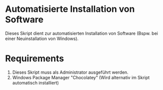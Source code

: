 # Automatisierte Installation von Software

Dieses Skript dient zur automatisierten Installation von Software (Bspw. bei einer Neuinstallation von Windows).

# Requirements
1. Dieses Skript muss als Administrator ausgeführt werden.
2. Windows Package Manager "Chocolatey" (Wird alternativ im Skript automatisch installiert)

